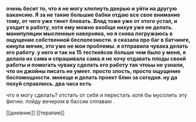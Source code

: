 **очень бесит то, что я не могу хлопнуть дверью и уйти на другую вакансию. Я за не такие большие бабки отдаю все свое внимание тому, от чего уже тянет блевать. Влад тоже уже от этого устал, и уходит в работу, хотя ему можно вообще нихуя уже не делать. манипуляции мысленные наверняка, но я снова погружаюсь в ощущение собственной бесполезности. я сказала про баг в батчинге, кинула мячик, это уже не мои проблемы. я отправила чувака делать его работу. у него и так на 15 тесткейсов больше чем было у меня, я делала их сама и спрашивала сама.я не хочу отдавать плоды своей работы и помогать чуваку сделать его работу так чтоьы не узнали, что он джойны писать не умеет. просто злость, просто ощущение беспомощности. мнееще и делать проект блин за сегодня. ну да похуй справлюсь. два часа есть**

что я могу сделать? отстать от себя и перестать хотя бы мусолить эту фигню. пойду вечером в бассик сплаваю .

[[дневник]] [[терапия]]